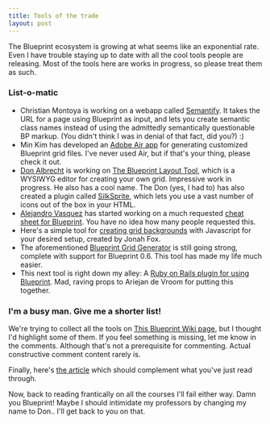 ```yaml
---
title: Tools of the trade
layout: post
---
```


The Blueprint ecosystem is growing at what seems like an exponential rate. Even I have trouble staying up to date with all the cool tools people are releasing. Most of the tools here are works in progress, so please treat them as such.

### List-o-matic

* Christian Montoya is working on a webapp called [Semantify](2). It takes the URL for a page using Blueprint as input, and lets you create semantic class names instead of using the admittedly semantically questionable BP markup. (You didn't think I was in denial of that fact, did you?) :)
* Min Kim has developed an [Adobe Air app][3] for generating customized Blueprint grid files. I've never used Air, but if that's your thing, please check it out.
* [Don Albrecht][4] is working on [The Blueprint Layout Tool][5], which is a WYSIWYG editor for creating your own grid. Impressive work in progress. He also has a cool name. The Don (yes, I had to) has also created a plugin called [SilkSprite][11], which lets you use a vast number of icons out of the box in your HTML. 
* [Alejandro Vasquez][6] has started working on a much requested [cheat sheet for Blueprint][7]. You have no idea how many people requested this.
* Here's a simple tool for [creating grid backgrounds][8] with Javascript for your desired setup, created by Jonah Fox.
* The aforementioned [Blueprint Grid Generator][9] is still going strong, complete with support for Blueprint 0.6. This tool has made my life much easier. 
* This next tool is right down my alley: A [Ruby on Rails plugin for using Blueprint][10]. Mad, raving props to Ariejan de Vroom for putting this together.

### I'm a busy man. Give me a shorter list!

We're trying to collect all the tools on [This Blueprint Wiki page][1], but I thought I'd highlight some of them. If you feel something is missing, let me know in the comments. Although that's not a prerequisite for commenting. Actual constructive comment content rarely is.

Finally, here's [the article][12] which should complement what you've just read through.

Now, back to reading frantically on all the courses I'll fail either way. Damn you Blueprint! Maybe I should intimidate my professors by changing my name to Don.. I'll get back to you on that.

  [1]: http://code.google.com/p/blueprintcss/wiki/Tools
  [2]: http://lab.christianmontoya.com/read/
  [3]: http://www.thoughtsatsix.com/2007/11/14/blueprintair-0-1
  [4]: http://www.donalbrecht.com/
  [5]: http://www.ajaxbestiary.com/Labs/BLT2/index.htm
  [6]: http://ww.digitart.net
  [7]: http://www.digitart.net/blueprintcss/bluebrintcss.pdf
  [8]: http://www.parkerfox.co.uk/tmp/canvas-grid.html 
  [9]: http://kematzy.com/blueprint-generator/
  [10]: http://ariejan.net/2007/08/27/blueprintcss-rails-generator/
  [11]: http://www.ajaxbestiary.com/2007/11/08/announcing-silksprite-a-css-sprite-plugin-for-blueprint/
  [12]: http://www.christianmontoya.com/2007/11/10/semantify-and-css-tools-based-on-blueprint/

